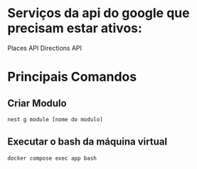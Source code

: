 # Serviços da api do google que precisam estar ativos:

Places API
Directions API

# Principais Comandos

## Criar Modulo

```bash
nest g module [nome do modulo]
```

## Executar o bash da máquina virtual

```bash
docker compose exec app bash
```
